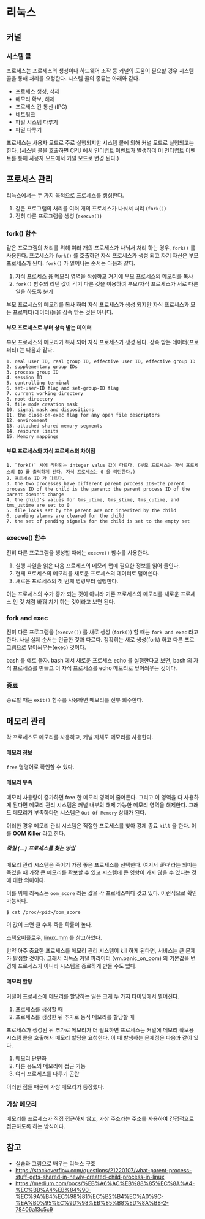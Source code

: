 # 리눅스

## 커널
### 시스템 콜
프로세스는 프로세스의 생성이나 하드웨어 조작 등 커널의 도움이 필요할 경우 시스템 콜을 통해 처리를 요청한다. 시스템 콜의 종류는 아래와 같다.

- 프로세스 생성, 삭제
- 메모리 확보, 해제
- 프로세스 간 통신 (IPC)
- 네트워크
- 파일 시스템 다루기
- 파일 다루기


프로세스는 사용자 모드로 주로 실행되지만 시스템 콜에 의해 커널 모드로 실행되고는 한다. (시스템 콜을 호출하면 CPU 에서 인터럽트 이벤트가 발생하여 이 인터럽트 이벤트를 통해 사용자 모드에서 커널 모드로 변경 된다.)


## 프로세스 관리
리눅스에서는 두 가지 목적으로 프로세스를 생성한다.

1. 같은 프로그램의 처리를 여러 개의 프로세스가 나눠서 처리 (`fork()`)
2. 전혀 다른 프로그램을 생성 (`execve()`)

### fork() 함수
같은 프로그램의 처리를 위해 여러 개의 프로세스가 나눠서 처리 하는 경우, `fork()` 를 사용한다.
프로세스가 `fork()` 를 호출하면 자식 프로세스가 생성 되고 자기 자신은 부모 프로세스가 된다. `fork()` 가 일어나는 순서는 다음과 같다.

1. 자식 프로세스 용 메모리 영역을 작성하고 거기에 부모 프로세스의 메모리를 복사
2. `fork()` 함수의 리턴 값이 각기 다른 것을 이용하여 부모/자식 프로세스가 서로 다른 일을 하도록 분기

부모 프로세스의 메모리를 복사 하여 자식 프로세스가 생성 되지만 자식 프로세스가 모든 프로퍼티(데이터)들을 상속 받는 것은 아니다.

#### 부모 프로세스로 부터 상속 받는 데이터
부모 프로세스의 메모리가 복사 되어 자식 프로세스가 생성 된다. 상속 받는 데이터(프로퍼티) 는 다음과 같다.

```
1. real user ID, real group ID, effective user ID, effective group ID
2. supplementary group IDs
3. process group ID
4. session ID
5. controlling terminal
6. set-user-ID flag and set-group-ID flag
7. current working directory
8. root directory
9. file mode creation mask
10. signal mask and dispositions
11. the close-on-exec flag for any open file descriptors
12. environment
13. attached shared memory segments
14. resource limits
15. Memory mappings
```

#### 부모 프로세스와 자식 프로세스의 차이점

```
1. `fork()` 시에 리턴되는 integer value 값이 다르다. (부모 프로세스는 자식 프로세스의 ID 를 출력하게 된다. 자식 프로세스는 0 을 리턴한다.)
2. 프로세스 ID 가 다르다.
3. the two processes have different parent process IDs—the parent process ID of the child is the parent; the parent process ID of the parent doesn't change
4. the child's values for tms_utime, tms_stime, tms_cutime, and tms_ustime are set to 0
5. file locks set by the parent are not inherited by the child
6. pending alarms are cleared for the child
7. the set of pending signals for the child is set to the empty set
```

### execve() 함수
전혀 다른 프로그램을 생성할 때에는 `execve()` 함수를 사용한다.

1. 실행 파일을 읽은 다음 프로세스의 메모리 맵에 필요한 정보를 읽어 들인다.
2. 현재 프로세스의 메모리를 새로운 프로세스의 데이터로 덮어쓴다.
3. 새로운 프로세스의 첫 번째 명령부터 실행한다.

이는 프로세스의 수가 증가 되는 것이 아니라 기존 프로세스의 메모리를 새로운 프로세스 인 것 처럼 바꿔 치기 하는 것이라고 보면 된다.

### fork and exec
전혀 다른 프로그램을 (`execve()`) 를 새로 생성 (`fork()`) 할 때는 `fork and exec` 라고 한다. 사실 실제 순서는 언급한 것과 다르다. 정확히는 새로 생성(fork) 하고 다른 프로그램으로 덮어씌우는(exec) 것이다.

bash 를 예로 들자. bash 에서 새로운 프로세스 echo 를 실행한다고 보면, bash 의 자식 프로세스를 만들고 이 자식 프로세스를 echo 메모리로 덮어씌우는 것이다.

### 종료
종료할 때는 `exit()` 함수를 사용하면 메모리를 전부 회수한다.

## 메모리 관리
각 프로세스도 메모리를 사용하고, 커널 자체도 메모리를 사용한다.

#### 메모리 정보
`free` 명령어로 확인할 수 있다.

#### 메모리 부족
메모리 사용량이 증가하면 free 한 메모리 영역이 줄어든다. 그리고 이 영역을 다 사용하게 된다면 메모리 관리 시스템은 커널 내부의 해제 가능한 메모리 영역을 해제한다.
그래도 메모리가 부족하다면 시스템은 `Out Of Memory` 상태가 된다.

이러한 경우 메모리 관리 시스템은 적절한 프로세스를 찾아 강제 종료 `kill` 을 한다. 이를 __OOM Killer__ 라고 한다.

##### 죽일 (...) 프로세스를 찾는 방법
메모리 관리 시스템은 죽이기 가장 좋은 프로세스를 선택한다. 여기서 _좋다_ 라는 의미는 죽였을 때 가장 큰 메모리를 확보할 수 있고 시스템에 큰 영향이 가지 않을 수 있다는 것에 대한 의미이다.

이를 위해 리눅스는 `oom_score` 라는 값을 각 프로세스마다 갖고 있다. 이런식으로 확인 가능하다.

```
$ cat /proc/<pid>/oom_score
```

이 값이 크면 클 수록 죽을 확률이 높다.

[스택오버플로우](https://unix.stackexchange.com/questions/153585/how-does-the-oom-killer-decide-which-process-to-kill-first), [linux_mm](https://linux-mm.org/OOM_Killer)  를 참고하였다.

만약 아주 중요한 프로세스를 메모리 관리 시스템이 kill 하게 된다면, 서비스는 큰 문제가 발생할 것이다. 그래서 리눅스 커널 파라미터 (vm.panic_on_oom) 의 기본값을 변경해 프로세스가 아니라 시스템을 종료하게 만들 수도 있다.


#### 메모리 할당
커널이 프로세스에 메모리를 할당하는 일은 크게 두 가지 타이밍에서 벌어진다.

1. 프로세스를 생성할 때
2. 프로세스를 생성한 뒤 추가로 동적 메모리를 할당할 때

프로세스가 생성된 뒤 추가로 메모리가 더 필요하면 프로세스는 커널에 메모리 확보용 시스템 콜을 호출해서 메모리 할당을 요청한다.
이 때 발생하는 문제점은 다음과 같이 있다.

1. 메모리 단편화
2. 다른 용도의 메모리에 접근 가능
3. 여러 프로세스를 다루기 곤란

이러한 점들 때문에 가상 메모리가 등장했다.

### 가상 메모리
메모리를 프로세스가 직접 접근하지 않고, 가상 주소라는 주소를 사용하여 간접적으로 접근하도록 하는 방식이다.

## 참고
- 실습과 그림으로 배우는 리눅스 구조
- https://stackoverflow.com/questions/21220107/what-parent-process-stuff-gets-shared-in-newly-created-child-process-in-linux
- https://medium.com/pocs/%EB%A6%AC%EB%88%85%EC%8A%A4-%EC%BB%A4%EB%84%90-%EC%9A%B4%EC%98%81%EC%B2%B4%EC%A0%9C-%EA%B0%95%EC%9D%98%EB%85%B8%ED%8A%B8-2-78406a13c5c9

